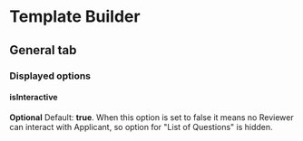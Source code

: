 # Template Builder

## General tab

### Displayed options

#### isInteractive

**Optional** Default: **true**.
When this option is set to false it means no Reviewer can interact with Applicant, so option for "List of Questions" is hidden.
